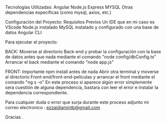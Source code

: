 Tecnologías Utilizadas:
    Angular
    Node.js Express
    MYSQL
    Otras dependencias específicas (como mysql, axios, etc.)


Configuración del Proyecto: 
    Requisitos Previos
        Un IDE que en mi caso es VScode
        Node.js instalado
        MySQL instalado y configurado con una base de datos
        Angular CLI

Para ejecutar el proyecto:

BACK: 
    Moverse al directorio Back-end y probar la configuración con la base de datos antes que nada mediante el comando "node config/dbConfig.ts"
    Arrancar el back mediante el comando "node app.js"

FRONT:
    Importante npm install antes de nada
    Abrir otra terminal y moverse al directorio Front-end/front-end-peliculas y arrancar el front mediante el comando "ng s -o"
    En este proceso si aparece algún error simplemente sera cuestión de alguna dependencia, bastara con leer el error e instalar la dependencia correspondiente.

Para cualquier duda o error que surja durante este proceso adjunto mi correo electronico : ezzaidiamintb@gmail.com


Gracias .



